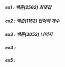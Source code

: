 ##### ex1 : 백준(2562) 최댓값
##### ex2 : 백준(1152) 단어의 개수
##### ex3 : 백준(3052) 나머지
##### ex4 : 
##### ex5 : 
